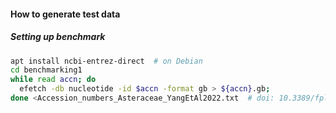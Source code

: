 #### How to generate test data

##### Setting up benchmark
```bash
apt install ncbi-entrez-direct  # on Debian
cd benchmarking1
while read accn; do
  efetch -db nucleotide -id $accn -format gb > ${accn}.gb;
done <Accession_numbers_Asteraceae_YangEtAl2022.txt  # doi: 10.3389/fpls.2022.808156
```
